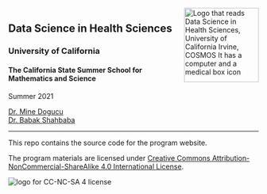 <br>

<img src="wee01/img/cosmos-uci-dshs.png" alt="Logo that reads Data Science in Health Sciences, University of California Irvine, COSMOS It has a computer and a medical box icon" width="150" align = "right"/>


## Data Science in Health Sciences
### University of California 
#### The California State Summer School for Mathematics and Science




Summer 2021 

[Dr. Mine Dogucu](https://minedogucu.com)  
[Dr. Babak Shahbaba](https://www.ics.uci.edu/~babaks/)

<hr>

This repo contains the source code for the program website.

The program materials are licensed under [Creative Commons Attribution-NonCommercial-ShareAlike 4.0 International License](http://creativecommons.org/licenses/by-nc-sa/4.0/).

<img src="https://i.creativecommons.org/l/by-nc-sa/4.0/88x31.png" alt="logo for CC-NC-SA 4 license"/>

